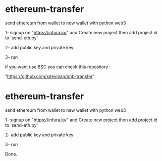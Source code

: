 
# ethereum-transfer
send ethereum from wallet to new wallet with python web3

1- signup on "https://infura.io/" and Create new project then add project id to 'send-eth.py'

2- add public key and private key 

3- run 


if you want use BSC you can check this repository : 

"https://github.com/xdevman/bnb-transfer"

# ethereum-transfer
send ethereum from wallet to new wallet with python web3

1- signup on "https://infura.io/" and Create new project then add project id to 'send-eth.py'

2- add public key and private key 

3- run

Done.

